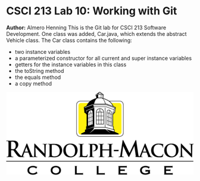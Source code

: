 # CSCI 213 Lab 10: Working with Git
**Author:** Almero Henning
This is the Git lab for CSCI 213 Software Development. One class was added, Car.java,
which extends the abstract Vehicle class. The Car class contains the following:
* two instance variables
* a parameterized constructor for all current and super instance variables
* getters for the instance variables in this class
* the toString method
* the equals method
* a copy method

![This is a alt text.](R-MC_Logo.jpg "This is the RMC Logo.")